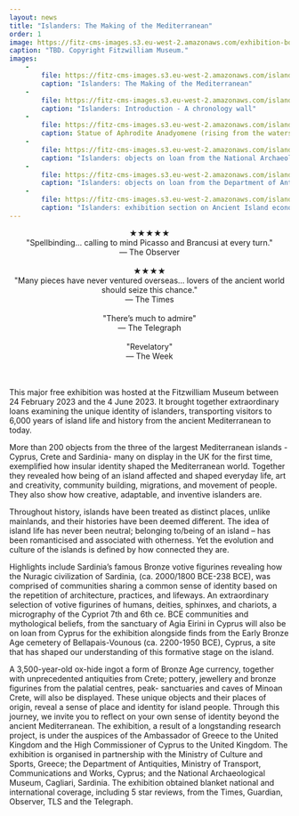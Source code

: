 ```yaml
---
layout: news
title: "Islanders: The Making of the Mediterranean"
order: 1
image: https://fitz-cms-images.s3.eu-west-2.amazonaws.com/exhibition-booking-link-image-800x800.png
caption: "TBD. Copyright Fitzwilliam Museum."
images:
    -
        file: https://fitz-cms-images.s3.eu-west-2.amazonaws.com/islanders-exhibition_202302_amt49_-06.jpg
        caption: "Islanders: The Making of the Mediterranean"
    -
        file: https://fitz-cms-images.s3.eu-west-2.amazonaws.com/islanders-exhibition_202302_amt49_-04.jpg
        caption: "Islanders: Introduction - A chronology wall"
    -
        file: https://fitz-cms-images.s3.eu-west-2.amazonaws.com/islanders-exhibition_202302_amt49_-25.jpg
        caption: Statue of Aphrodite Anadyomene (rising from the waters), Salamis, Cyprus
    -
        file: https://fitz-cms-images.s3.eu-west-2.amazonaws.com/islanders-exhibition_202302_amt49_-44.jpg
        caption: "Islanders: objects on loan from the National Archaeological Museum,  Cagliari"
    -
        file: https://fitz-cms-images.s3.eu-west-2.amazonaws.com/islanders-exhibition_202302_amt49_-61.jpg
        caption: "Islanders: objects on loan from the Department of Antiquities, Cyprus"
    -
        file: https://fitz-cms-images.s3.eu-west-2.amazonaws.com/islanders-exhibition_202302_amt49_-32.jpg
        caption: "Islanders: exhibition section on Ancient Island economy and food practices"
---
```


<center>★★★★★</center>
<center>"Spellbinding… calling to mind Picasso and Brancusi at every turn."<br>
— The Observer</center>
<br>
<center>★★★★</center>
<center>"Many pieces have never ventured overseas… lovers of the ancient world should seize this chance."<br>
— The Times</center>
<br>
<center>
"There’s much to admire"<br>
— The Telegraph
</center>
<br>
<center>
"Revelatory"<br>
— The Week
</center>
<br><br>

This major free exhibition was hosted at the Fitzwilliam Museum between 24 February 2023 and the 4 June 2023. It brought together extraordinary loans examining the unique identity of islanders, transporting visitors to 6,000 years of island life and history from the ancient Mediterranean to today.

More than 200 objects from the three of the largest Mediterranean islands - Cyprus, Crete and Sardinia- many on display in the UK for the first time, exemplified how insular identity shaped the Mediterranean world. Together they revealed how being of an island affected and shaped everyday life, art and creativity, community building, migrations, and movement of people. They also show how creative, adaptable, and inventive islanders are.

Throughout history, islands have been treated as distinct places, unlike mainlands, and their histories have been deemed different. The idea of island life has never been neutral; belonging to/being of an island – has been romanticised and associated with otherness. Yet the evolution and culture of the islands is defined by how connected they are.

Highlights include Sardinia’s famous Bronze votive figurines revealing how the Nuragic civilization of Sardinia, (ca. 2000/1800 BCE-238 BCE), was comprised of communities sharing a common sense of identity based on the repetition of architecture, practices, and lifeways.
An extraordinary selection of votive figurines of humans, deities, sphinxes, and chariots, a micrography of the Cypriot 7th and 6th ce. BCE communities and mythological beliefs, from the sanctuary of Agia Eirini in Cyprus will also be on loan from Cyprus for the exhibition alongside finds from the Early Bronze Age cemetery of Bellapais-Vounous (ca. 2200-1950 BCE), Cyprus, a site that has shaped our understanding of this formative stage on the island.

A 3,500-year-old ox-hide ingot a form of Bronze Age currency, together with unprecedented antiquities from Crete; pottery, jewellery and bronze figurines from the palatial centres, peak- sanctuaries and caves of Minoan Crete, will also be displayed.
These unique objects and their places of origin, reveal a sense of place and identity for island people. Through this journey, we invite you to reflect on your own sense of identity beyond the ancient Mediterranean.
The exhibition, a result of a longstanding research project, is under the auspices of the Ambassador of Greece to the United Kingdom and the High Commissioner of Cyprus to the United Kingdom.
The exhibition is organised in partnership with the Ministry of Culture and Sports, Greece; the Department of Antiquities, Ministry of Transport, Communications and Works, Cyprus; and the National Archaeological Museum, Cagliari, Sardinia.
The exhibition obtained blanket national and international coverage, including 5 star reviews, from the Times, Guardian, Observer, TLS and the Telegraph.

